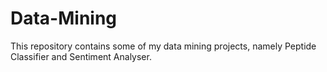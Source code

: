 # Data-Mining
This repository contains some of my data mining projects, namely Peptide Classifier and Sentiment Analyser.
